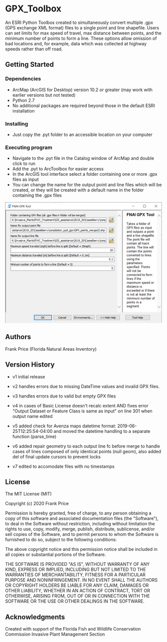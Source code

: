 # GPX_Toolbox
An ESRI Python Toolbox created to simultaneously convert multiple .gpx (GPS exchange XML format) files to a single point and line shapefile.  Users can set limits for max speed of travel, max distance between points, and the minimum number of points to form a line.  These options allow omission of bad locations and, for example, data which was collected at highway speeds rather than off road.

## Getting Started

### Dependencies

* ArcMap (ArcGIS for Desktop) version 10.2 or greater (may work with earlier versions but not tested)
* Python 2.7
* No additional packages are required beyond those in the default ESRI installation

### Installing

* Just copy the .pyt folder to an accessible location on your computer

### Executing program

* Navigate to the .pyt file in the Catalog window of ArcMap and double click to run
* Add the .pyt to ArcToolbox for easier access
* In the ArcGIS tool interface select a folder containing one or more .gpx files as input
* You can change the name for the output point and line files which  will be created, or they will be created with a default name in the    folder containing the .gpx files

![Screenshot of ArcGIS interface](https://github.com/fnprice/GPX_Toolbox/blob/master/GPX_Toolbox_screenshot.png)

## Authors

Frank Price (Florida Natural Areas Inventory)

## Version History

* v1 initial release

* v2 handles errors due to missing DateTime values and invalid GPX files.

* v3 handles errors due to valid but empty GPX files

* v4 in cases of Basic License doesn't recalc extent AND fixes error "Output
Dataset or Feature Class is same as input" on line 301 when output name edited

* v5 added check for Avenza maps datetime format: 2019-06-25T12:25:54-04:00
and moved the datetime handling to a separate function (parse_time)

* v6 added repair geometry to each output line fc before merge to handle cases
of lines composed of only identical points (null geom), also added del of
final update cursors to prevent locks

* v7 edited to accomodate files with no timestamps

## License

The MIT License (MIT)

Copyright (c) 2020 Frank Price

Permission is hereby granted, free of charge, to any person obtaining a copy of this software and associated documentation files (the "Software"), to deal in the Software without restriction, including without limitation the rights to use, copy, modify, merge, publish, distribute, sublicense, and/or sell copies of the Software, and to permit persons to whom the Software is furnished to do so, subject to the following conditions:

The above copyright notice and this permission notice shall be included in all copies or substantial portions of the Software.

THE SOFTWARE IS PROVIDED "AS IS", WITHOUT WARRANTY OF ANY KIND, EXPRESS OR IMPLIED, INCLUDING BUT NOT LIMITED TO THE WARRANTIES OF MERCHANTABILITY, FITNESS FOR A PARTICULAR PURPOSE AND NONINFRINGEMENT. IN NO EVENT SHALL THE AUTHORS OR COPYRIGHT HOLDERS BE LIABLE FOR ANY CLAIM, DAMAGES OR OTHER LIABILITY, WHETHER IN AN ACTION OF CONTRACT, TORT OR OTHERWISE, ARISING FROM, OUT OF OR IN CONNECTION WITH THE SOFTWARE OR THE USE OR OTHER DEALINGS IN THE SOFTWARE.

## Acknowledgments

Created with support of the Florida Fish and Wildlife Conservation Commission Invasive Plant Management Section
